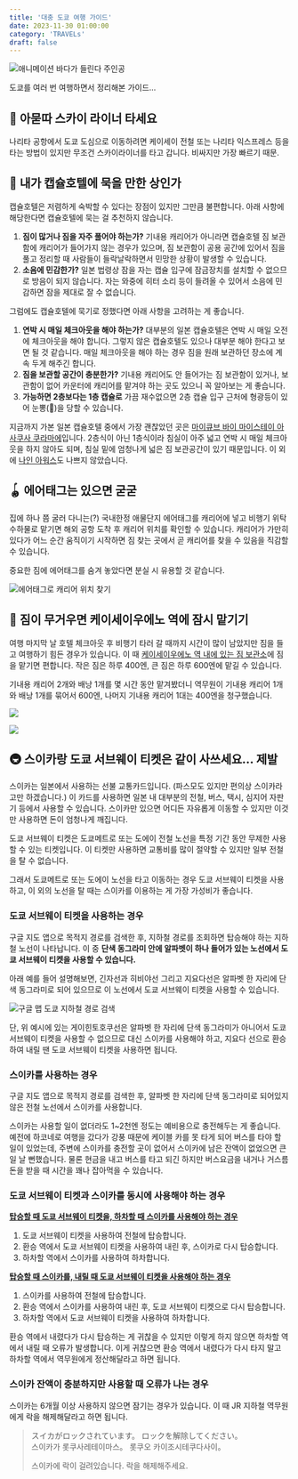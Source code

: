```yaml
---
title: '대충 도쿄 여행 가이드'
date: 2023-11-30 01:00:00
category: 'TRAVELs'
draft: false
---
```


![애니메이션 바다가 들린다 주인공](./images/2023-11-tokyo/OceanWaves_Airplane.jpeg)

도쿄를 여러 번 여행하면서 정리해본 가이드...


## 🚄 아묻따 스카이 라이너 타세요

나리타 공항에서 도쿄 도심으로 이동하려면 케이세이 전철 또는 나리타 익스프레스 등을 타는 방법이 있지만 무조건 스카이라이너를 타고 갑니다. 비싸지만 가장 빠르기 때문.


## 💊 내가 캡슐호텔에 묵을 만한 상인가

캡슐호텔은 저렴하게 숙박할 수 있다는 장점이 있지만 그만큼 불편합니다. 아래 사항에 해당한다면 캡슐호텔에 묵는 걸 추천하지 않습니다.

1. **짐이 많거나 짐을 자주 풀어야 하는가?** 기내용 캐리어가 아니라면 캡슐호텔 짐 보관함에 캐리어가 들어가지 않는 경우가 있으며, 짐 보관함이 공용 공간에 있어서 짐을 풀고 정리할 때 사람들이 들락날락하면서 민망한 상황이 발생할 수 있습니다.
2. **소음에 민감한가?** 일본 법령상 잠을 자는 캡슐 입구에 잠금장치를 설치할 수 없으므로 방음이 되지 않습니다. 자는 와중에 히터 소리 등이 들려올 수 있어서 소음에 민감하면 잠을 제대로 잘 수 없습니다.

그럼에도 캡슐호텔에 묵기로 정했다면 아래 사항을 고려하는 게 좋습니다.

1. **연박 시 매일 체크아웃을 해야 하는가?** 대부분의 일본 캡슐호텔은 연박 시 매일 오전에 체크아웃을 해야 합니다. 그렇지 않은 캡슐호텔도 있으나 대부분 해야 한다고 보면 될 것 같습니다. 매일 체크아웃을 해야 하는 경우 짐을 원래 보관하던 장소에 계속 두게 해주긴 합니다.
2. **짐을 보관할 공간이 충분한가?** 기내용 캐리어도 안 들어가는 짐 보관함이 있거나, 보관함이 없어 카운터에 캐리어를 맡겨야 하는 곳도 있으니 꼭 알아보는 게 좋습니다.
3. **가능하면 2층보다는 1층 캡슐로** 가끔 재수없으면 2층 캡슐 입구 근처에 형광등이 있어 눈뽕(🤩)을 당할 수 있습니다.

지금까지 가본 일본 캡슐호텔 중에서 가장 괜찮았던 곳은 [마이큐브 바이 마이스테이 아사쿠사 쿠라마에](https://goo.gl/maps/JnVFp1NrsfTiwrVx7)입니다. 2층식이 아닌 1층식이라 침실이 아주 넓고 연박 시 매일 체크아웃을 하지 않아도 되며, 침실 밑에 엄청나게 넓은 짐 보관공간이 있기 때문입니다. 이 외에 [나인 아워스](https://maps.app.goo.gl/6mUr97ZuPHaNYpqz9)도 나쁘지 않았습니다.


## 🪀 에어태그는 있으면 굳굳

집에 하나 쯤 굴러 다니는(?) 국내한정 애물단지 에어태그를 캐리어에 넣고 비행기 위탁 수하물로 맡기면 해외 공항 도착 후 캐리어 위치를 확인할 수 있습니다. 캐리어가 가만히 있다가 어느 순간 움직이기 시작하면 짐 찾는 곳에서 곧 캐리어를 찾을 수 있음을 직감할 수 있습니다.

중요한 짐에 에어태그를 숨겨 놓았다면 분실 시 유용할 것 같습니다.

![에어태그로 캐리어 위치 찾기](./2023-04-tokyo/images/Airtag_Location.jpg)


## 🧳 짐이 무거우면 케이세이우에노 역에 잠시 맡기기

여행 마지막 날 호텔 체크아웃 후 비행기 타러 갈 때까지 시간이 많이 남았지만 짐을 들고 여행하기 힘든 경우가 있습니다. 이 때 [케이세이우에노 역 내에 있는 짐 보관소](https://maps.app.goo.gl/1GxJGE3PK8pE7DtJ8)에 짐을 맡기면 편합니다. 작은 짐은 하루 400엔, 큰 짐은 하루 600엔에 맡길 수 있습니다.

기내용 캐리어 2개와 배낭 1개를 몇 시간 동안 맡겨봤더니 역무원이 기내용 캐리어 1개와 배낭 1개를 묶어서 600엔, 나머지 기내용 캐리어 1대는 400엔을 청구했습니다.

![](./images/20231125_105104_Keiseiueno_BaggageService.jpg)

![](./images/20231125_110453_Keiseiueno_BaggageService_Receipt.jpg)


## 🚇 스이카랑 도쿄 서브웨이 티켓은 같이 사쓰세요... 제발

스이카는 일본에서 사용하는 선불 교통카드입니다. (파스모도 있지만 편의상 스이카라고만 하겠습니다.) 이 카드를 사용하면 일본 내 대부분의 전철, 버스, 택시, 심지어 자판기 등에서 사용할 수 있습니다. 스이카만 있으면 어디든 자유롭게 이동할 수 있지만 이것만 사용하면 돈이 엄청나게 깨집니다.

도쿄 서브웨이 티켓은 도쿄메트로 또는 도에이 전철 노선을 특정 기간 동안 무제한 사용할 수 있는 티켓입니다. 이 티켓만 사용하면 교통비를 많이 절약할 수 있지만 일부 전철을 탈 수 없습니다.

그래서 도쿄메트로 또는 도에이 노선을 타고 이동하는 경우 도쿄 서브웨이 티켓을 사용하고, 이 외의 노선을 탈 때는 스이카를 이용하는 게 가장 가성비가 좋습니다.

### 도쿄 서브웨이 티켓을 사용하는 경우

구글 지도 앱으로 목적지 경로를 검색한 후, 지하철 경로를 조회하면 탑승해야 하는 지하철 노선이 나타납니다. 이 중 **단색 동그라미 안에 알파벳이 하나 들어가 있는 노선에서 도쿄 서브웨이 티켓을 사용할 수 있습니다.**

아래 예를 들어 설명해보면, 긴자선과 히비야선 그리고 지요다선은 알파벳 한 자리에 단색 동그라미로 되어 있으므로 이 노선에서 도쿄 서브웨이 티켓을 사용할 수 있습니다.

![구글 맵 도쿄 지하철 경로 검색](./2023-04-tokyo/images/GoogleMap_Subway_Search.JPG)

단, 위 예시에 있는 게이힌토호쿠선은 알파벳 한 자리에 단색 동그라미가 아니어서 도쿄 서브웨이 티켓을 사용할 수 없으므로 대신 스이카를 사용해야 하고, 지요다 선으로 환승하여 내릴 땐 도쿄 서브웨이 티켓을 사용하면 됩니다.

### 스이카를 사용하는 경우

구글 지도 앱으로 목적지 경로를 검색한 후, 알파벳 한 자리에 단색 동그라미로 되어있지 않은 전철 노선에서 스이카를 사용합니다.

스이카는 사용할 일이 없더라도 1~2천엔 정도는 예비용으로 충전해두는 게 좋습니다. 예전에 하코네로 여행을 갔다가 강풍 때문에 케이블 카를 못 타게 되어 버스를 타야 할 일이 있었는데, 주변에 스이카를 충전할 곳이 없어서 스이카에 남은 잔액이 없었으면 큰일 날 뻔했습니다. 물론 현금을 내고 버스를 타고 되긴 하지만 버스요금을 내거나 거스름돈을 받을 때 시간을 꽤나 잡아먹을 수 있습니다.

### 도쿄 서브웨이 티켓과 스이카를 동시에 사용해야 하는 경우

**<U>탑승할 때 도쿄 서브웨이 티켓을, 하차할 때 스이카를 사용해야 하는 경우</U>**
1. 도쿄 서브웨이 티켓을 사용하여 전철에 탑승합니다.
2. 환승 역에서 도쿄 서브웨이 티켓을 사용하여 내린 후, 스이카로 다시 탑승합니다.
3. 하차할 역에서 스이카를 사용하여 하차합니다.

**<U>탑승할 때 스이카를, 내릴 때 도쿄 서브웨이 티켓을 사용해야 하는 경우</U>**
1. 스이카를 사용하여 전철에 탑승합니다.
2. 환승 역에서 스이카를 사용하여 내린 후, 도쿄 서브웨이 티켓으로 다시 탑승합니다.
3. 하차할 역에서 도쿄 서브웨이 티켓을 사용하여 하차합니다.

환승 역에서 내렸다가 다시 탑승하는 게 귀찮을 수 있지만 이렇게 하지 않으면 하차할 역에서 내릴 때 오류가 발생합니다. 이게 귀찮으면 환승 역에서 내렸다가 다시 타지 말고 하차할 역에서 역무원에게 정산해달라고 하면 됩니다.

### 스이카 잔액이 충분하지만 사용할 때 오류가 나는 경우

스이카는 6개월 이상 사용하지 않으면 잠기는 경우가 있습니다. 이 때 JR 지하철 역무원에게 락을 해제해달라고 하면 됩니다.

> スイカがロックされています。 ロックを解除してください。<br/>
> 스이카가 롯쿠사레테이마스。 롯쿠오 카이조시테쿠다사이。
>
> 스이카에 락이 걸려있습니다. 락을 해제해주세요.